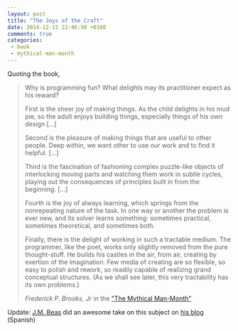 ```yaml
---
layout: post
title: "The Joys of the Craft"
date: 2014-12-15 22:46:50 +0100
comments: true
categories: 
 - book
 - mythical-man-month
---
```


Quoting the book,

> Why is programming fun? What delights may its practitioner expect as his reward?
>
> First is the sheer joy of making things. As the child delights in his mud pie, so the adult enjoys building things, especially things of his own design [...]
> 
> Second is the pleasure of making things that are useful to other people. Deep within, we want other to use our work and to find it helpful. [...]
> 
> Third is the fascination of fashioning complex puzzle-like objects of interlocking moving parts and watching them work in subtle cycles, playing out the consequences of principles built in from the beginning. [...]
>
> Fourth is the joy of always learning, which springs from the nonrepeating nature of the task. In one way or another the problem is ever new, and its solver learns something: sometimes practical, sometimes theoretical, and sometimes both.
> 
> Finally, there is the delight of working in such a tractable medium. The programmer, like the poet, works only slightly removed from the pure thought-stuff. He builds his castles in the air, from air, creating by exertion of the imagination. Few media of creating are so flexible, so easy to polish and rework, so readily capable of realizing grand conceptual structures. (As we shall see later, this very tractability has its own problems.)
>
> <cite>Frederick P. Brooks, Jr</cite> in the ["The Mythical Man-Month"](http://www.amazon.com/The-Mythical-Man-Month-Engineering-Anniversary/dp/0201835959)


Update: [J.M. Beas][jmbeas] did an awesome take on this subject on [his blog][blogpost] (Spanish)

[jmbeas]: https://twitter.com/jmbeas
[blogpost]: http://blog.jmbeas.es/2010/11/01/por-que-programar-es-divertido/
